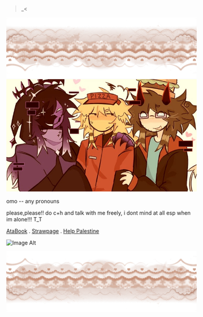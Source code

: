 >_<

![Image Alt](https://github.com/omor0s/omor0s/blob/6ab7d974a3c0850006bd2260532b6f9b2788564b/IMG_1192.png)
![Image Alt](https://github.com/omor0s/omor0s/blob/effc1755df9f61e56d250c27e5a02e522a52fd2f/download%20(2).jpg)

omo -- any pronouns

please,please!! do c+h and talk with me freely, i dont mind at all esp when im alone!!! T_T

[AtaBook](https://omor0s.atabook.org/)      .     [Strawpage](https://be4youinteract.straw.page) . [Help Palestine](https://arab.org/click-to-help/palestine/)

![Image Alt](https://github.com/omor0s/omor0s/blob/1bd43955b7b5b8f994899232fc7be47daf7ae892/Paycheck%20%5Bsorry%20i%20forgot%20to%20post%20it%2C%20it%20was%20drawn%20a%20long%20time%20ago%F0%9F%98%94%F0%9F%98%94%5D.jpg)

![Image Alt](https://github.com/omor0s/omor0s/blob/da6315bd224a7141c2f01aafe8f4f0f987368552/IMG_1192-fotor-20250728173449.png)
